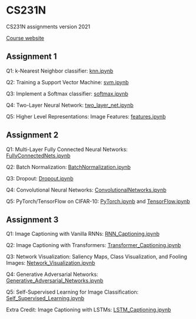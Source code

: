 # CS231N
CS231N assignments version 2021

[Course website](https://cs231n.github.io/)

## Assignment 1

  Q1: k-Nearest Neighbor classifier: [knn.ipynb](https://github.com/Mael-zys/CS231N/blob/master/assignment1/knn.ipynb)
  
  Q2: Training a Support Vector Machine: [svm.ipynb](https://github.com/Mael-zys/CS231N/blob/master/assignment1/svm.ipynb)
  
  Q3: Implement a Softmax classifier: [softmax.ipynb](https://github.com/Mael-zys/CS231N/blob/master/assignment1/softmax.ipynb)
  
  Q4: Two-Layer Neural Network: [two_layer_net.ipynb](https://github.com/Mael-zys/CS231N/blob/master/assignment1/two_layer_net.ipynb)
  
  Q5: Higher Level Representations: Image Features: [features.ipynb](https://github.com/Mael-zys/CS231N/blob/master/assignment1/features.ipynb)
  
## Assignment 2

  Q1: Multi-Layer Fully Connected Neural Networks: [FullyConnectedNets.ipynb](https://github.com/Mael-zys/CS231N/blob/master/assignment2/FullyConnectedNets.ipynb)
  
  Q2: Batch Normalization: [BatchNormalization.ipynb](https://github.com/Mael-zys/CS231N/blob/master/assignment2/BatchNormalization.ipynb)
  
  Q3: Dropout: [Dropout.ipynb](https://github.com/Mael-zys/CS231N/blob/master/assignment2/Dropout.ipynb)
  
  Q4: Convolutional Neural Networks: [ConvolutionalNetworks.ipynb](https://github.com/Mael-zys/CS231N/blob/master/assignment2/ConvolutionalNetworks.ipynb)
  
  Q5: PyTorch/TensorFlow on CIFAR-10: [PyTorch.ipynb](https://github.com/Mael-zys/CS231N/blob/master/assignment2/PyTorch.ipynb) and [TensorFlow.ipynb](https://github.com/Mael-zys/CS231N/blob/master/assignment2/TensorFlow.ipynb)
  
## Assignment 3

  Q1: Image Captioning with Vanilla RNNs: [RNN_Captioning.ipynb](https://github.com/Mael-zys/CS231N/blob/master/assignment3/RNN_Captioning.ipynb)
  
  Q2: Image Captioning with Transformers: [Transformer_Captioning.ipynb](https://github.com/Mael-zys/CS231N/blob/master/assignment3/Transformer_Captioning.ipynb)
  
  Q3: Network Visualization: Saliency Maps, Class Visualization, and Fooling Images: [Network_Visualization.ipynb](https://github.com/Mael-zys/CS231N/blob/master/assignment3/Network_Visualization.ipynb)
  
  Q4: Generative Adversarial Networks: [Generative_Adversarial_Networks.ipynb](https://github.com/Mael-zys/CS231N/blob/master/assignment3/Generative_Adversarial_Networks.ipynb)
  
  Q5: Self-Supervised Learning for Image Classification: [Self_Supervised_Learning.ipynb](https://github.com/Mael-zys/CS231N/blob/master/assignment3/Self_Supervised_Learning.ipynb)
  
  Extra Credit: Image Captioning with LSTMs: [LSTM_Captioning.ipynb](https://github.com/Mael-zys/CS231N/blob/master/assignment3/LSTM_Captioning.ipynb)
  
